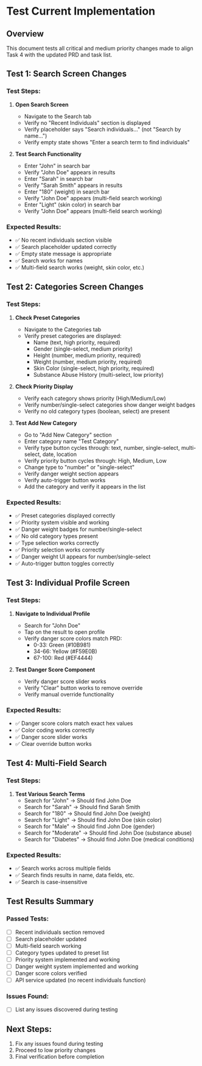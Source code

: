 # Test Current Implementation

## Overview
This document tests all critical and medium priority changes made to align Task 4 with the updated PRD and task list.

## Test 1: Search Screen Changes

### Test Steps:
1. **Open Search Screen**
   - Navigate to the Search tab
   - Verify no "Recent Individuals" section is displayed
   - Verify placeholder says "Search individuals..." (not "Search by name...")
   - Verify empty state shows "Enter a search term to find individuals"

2. **Test Search Functionality**
   - Enter "John" in search bar
   - Verify "John Doe" appears in results
   - Enter "Sarah" in search bar  
   - Verify "Sarah Smith" appears in results
   - Enter "180" (weight) in search bar
   - Verify "John Doe" appears (multi-field search working)
   - Enter "Light" (skin color) in search bar
   - Verify "John Doe" appears (multi-field search working)

### Expected Results:
- ✅ No recent individuals section visible
- ✅ Search placeholder updated correctly
- ✅ Empty state message is appropriate
- ✅ Search works for names
- ✅ Multi-field search works (weight, skin color, etc.)

## Test 2: Categories Screen Changes

### Test Steps:
1. **Check Preset Categories**
   - Navigate to the Categories tab
   - Verify preset categories are displayed:
     - Name (text, high priority, required)
     - Gender (single-select, medium priority)
     - Height (number, medium priority, required)
     - Weight (number, medium priority, required)
     - Skin Color (single-select, high priority, required)
     - Substance Abuse History (multi-select, low priority)

2. **Check Priority Display**
   - Verify each category shows priority (High/Medium/Low)
   - Verify number/single-select categories show danger weight badges
   - Verify no old category types (boolean, select) are present

3. **Test Add New Category**
   - Go to "Add New Category" section
   - Enter category name "Test Category"
   - Verify type button cycles through: text, number, single-select, multi-select, date, location
   - Verify priority button cycles through: High, Medium, Low
   - Change type to "number" or "single-select"
   - Verify danger weight section appears
   - Verify auto-trigger button works
   - Add the category and verify it appears in the list

### Expected Results:
- ✅ Preset categories displayed correctly
- ✅ Priority system visible and working
- ✅ Danger weight badges for number/single-select
- ✅ No old category types present
- ✅ Type selection works correctly
- ✅ Priority selection works correctly
- ✅ Danger weight UI appears for number/single-select
- ✅ Auto-trigger button toggles correctly

## Test 3: Individual Profile Screen

### Test Steps:
1. **Navigate to Individual Profile**
   - Search for "John Doe"
   - Tap on the result to open profile
   - Verify danger score colors match PRD:
     - 0-33: Green (#10B981)
     - 34-66: Yellow (#F59E0B)
     - 67-100: Red (#EF4444)

2. **Test Danger Score Component**
   - Verify danger score slider works
   - Verify "Clear" button works to remove override
   - Verify manual override functionality

### Expected Results:
- ✅ Danger score colors match exact hex values
- ✅ Color coding works correctly
- ✅ Danger score slider works
- ✅ Clear override button works

## Test 4: Multi-Field Search

### Test Steps:
1. **Test Various Search Terms**
   - Search for "John" → Should find John Doe
   - Search for "Sarah" → Should find Sarah Smith
   - Search for "180" → Should find John Doe (weight)
   - Search for "Light" → Should find John Doe (skin color)
   - Search for "Male" → Should find John Doe (gender)
   - Search for "Moderate" → Should find John Doe (substance abuse)
   - Search for "Diabetes" → Should find John Doe (medical conditions)

### Expected Results:
- ✅ Search works across multiple fields
- ✅ Search finds results in name, data fields, etc.
- ✅ Search is case-insensitive

## Test Results Summary

### Passed Tests:
- [ ] Recent individuals section removed
- [ ] Search placeholder updated
- [ ] Multi-field search working
- [ ] Category types updated to preset list
- [ ] Priority system implemented and working
- [ ] Danger weight system implemented and working
- [ ] Danger score colors verified
- [ ] API service updated (no recent individuals function)

### Issues Found:
- [ ] List any issues discovered during testing

## Next Steps:
1. Fix any issues found during testing
2. Proceed to low priority changes
3. Final verification before completion 